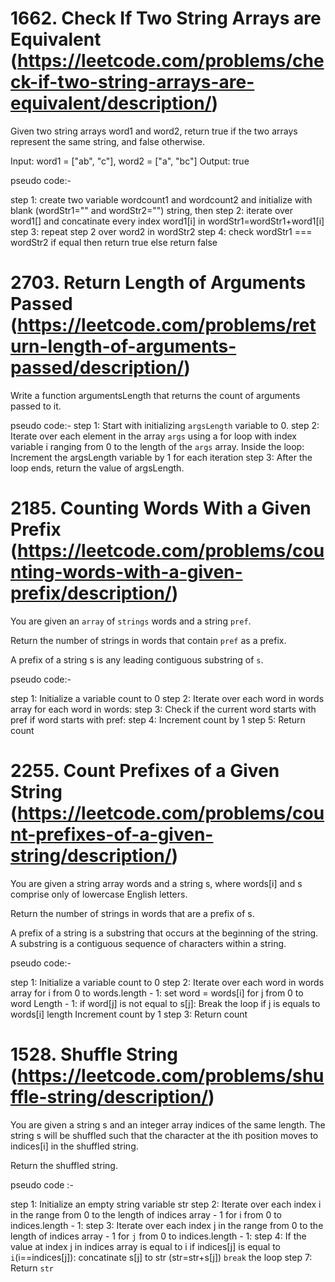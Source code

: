 # 1662. Check If Two String Arrays are Equivalent (https://leetcode.com/problems/check-if-two-string-arrays-are-equivalent/description/)

Given two string arrays word1 and word2, return true if the two arrays represent the same string, and false otherwise.

Input: word1 = ["ab", "c"], word2 = ["a", "bc"]
Output: true

pseudo code:- 

step 1: create two variable wordcount1 and wordcount2 and initialize with blank (wordStr1="" and wordStr2="") string, then
step 2: iterate over word1[] and concatinate every index word1[i] in wordStr1=wordStr1+word1[i]
step 3: repeat step 2 over word2 in wordStr2
step 4: check wordStr1 === wordStr2
            if equal then return true else return false


# 2703. Return Length of Arguments Passed  (https://leetcode.com/problems/return-length-of-arguments-passed/description/)

Write a function argumentsLength that returns the count of arguments passed to it.

pseudo code:- 
 step 1: Start with initializing `argsLength` variable to 0.
 step 2: Iterate over each element in the array `args` using a for loop with index variable i      ranging from 0 to the length of the `args` array.
    Inside the loop:
        Increment the argsLength variable by 1 for each iteration
 step 3: After the loop ends, return the value of argsLength.

# 2185. Counting Words With a Given Prefix (https://leetcode.com/problems/counting-words-with-a-given-prefix/description/)
   You are given an `array` of `strings` words and a string `pref`.

   Return the number of strings in words that contain `pref` as a prefix.

   A prefix of a string s is any leading contiguous substring of `s`.

pseudo code:- 

step 1: Initialize a variable count to 0
step 2: Iterate over each word in words array
        for each word in words:
step 3: Check if the current word starts with pref
            if word starts with pref:
step 4: Increment count by 1
step 5: Return count

# 2255. Count Prefixes of a Given String (https://leetcode.com/problems/count-prefixes-of-a-given-string/description/)

You are given a string array words and a string s, where words[i] and s comprise only of lowercase English letters.

Return the number of strings in words that are a prefix of s.

A prefix of a string is a substring that occurs at the beginning of the string. A substring is a contiguous sequence of characters within a string.

pseudo code:-

step 1: Initialize a variable count to 0
step 2: Iterate over each word in words array
        for i from 0 to words.length - 1:
            set word = words[i]
            for j from 0 to word Length - 1:
                if word[j] is not equal to s[j]:
                    Break the loop
                if j is equals to words[i] length 
                  Increment count by 1
step 3: Return count


#  1528. Shuffle String  (https://leetcode.com/problems/shuffle-string/description/)
You are given a string s and an integer array indices of the same length. The string s will be shuffled such that the character at the ith position moves to indices[i] in the shuffled string.

Return the shuffled string.

pseudo code :-  

step 1: Initialize an empty string variable str
step 2: Iterate over each index i in the range from 0 to the length of indices array - 1
        for i from 0 to indices.length - 1:
step 3:     Iterate over each index j in the range from 0 to the length of indices array - 1
                for `j` from 0 to indices.length - 1:
step 4:         If the value at index j in indices array is equal to i
                    if indices[j] is equal to `i`(i==indices[j]):
                        concatinate s[j] to str (str=str+s[j])
                        `break` the loop
step 7: Return `str`
